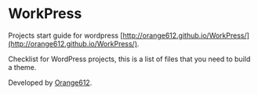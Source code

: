 WorkPress
============

Projects start guide for wordpress [http://orange612.github.io/WorkPress/](http://orange612.github.io/WorkPress/).

Checklist for WordPress projects, this is a list of files that you need to build a theme.

Developed by [Orange612](http://orange612.com/).